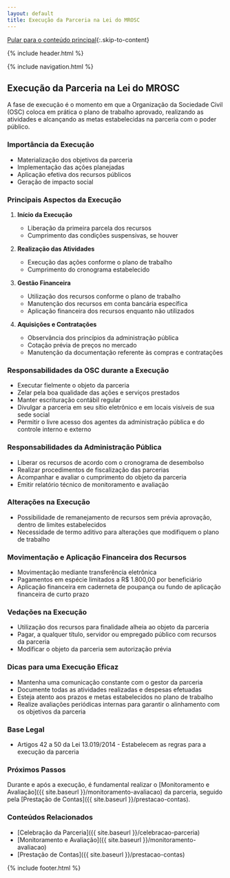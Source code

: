 ```yaml
---
layout: default
title: Execução da Parceria na Lei do MROSC
---
```

<script>
document.documentElement.lang = 'pt-BR';
</script>

[Pular para o conteúdo principal](#conteudo-principal){:.skip-to-content}

{% include header.html %}

{% include navigation.html %}

<main id="conteudo-principal" markdown="1">

## Execução da Parceria na Lei do MROSC

A fase de execução é o momento em que a Organização da Sociedade Civil (OSC) coloca em prática o plano de trabalho aprovado, realizando as atividades e alcançando as metas estabelecidas na parceria com o poder público.

### Importância da Execução

- Materialização dos objetivos da parceria
- Implementação das ações planejadas
- Aplicação efetiva dos recursos públicos
- Geração de impacto social

### Principais Aspectos da Execução

1. **Início da Execução**
   - Liberação da primeira parcela dos recursos
   - Cumprimento das condições suspensivas, se houver

2. **Realização das Atividades**
   - Execução das ações conforme o plano de trabalho
   - Cumprimento do cronograma estabelecido

3. **Gestão Financeira**
   - Utilização dos recursos conforme o plano de trabalho
   - Manutenção dos recursos em conta bancária específica
   - Aplicação financeira dos recursos enquanto não utilizados

4. **Aquisições e Contratações**
   - Observância dos princípios da administração pública
   - Cotação prévia de preços no mercado
   - Manutenção da documentação referente às compras e contratações

### Responsabilidades da OSC durante a Execução

- Executar fielmente o objeto da parceria
- Zelar pela boa qualidade das ações e serviços prestados
- Manter escrituração contábil regular
- Divulgar a parceria em seu sítio eletrônico e em locais visíveis de sua sede social
- Permitir o livre acesso dos agentes da administração pública e do controle interno e externo

### Responsabilidades da Administração Pública

- Liberar os recursos de acordo com o cronograma de desembolso
- Realizar procedimentos de fiscalização das parcerias
- Acompanhar e avaliar o cumprimento do objeto da parceria
- Emitir relatório técnico de monitoramento e avaliação

### Alterações na Execução

- Possibilidade de remanejamento de recursos sem prévia aprovação, dentro de limites estabelecidos
- Necessidade de termo aditivo para alterações que modifiquem o plano de trabalho

### Movimentação e Aplicação Financeira dos Recursos

- Movimentação mediante transferência eletrônica
- Pagamentos em espécie limitados a R$ 1.800,00 por beneficiário
- Aplicação financeira em caderneta de poupança ou fundo de aplicação financeira de curto prazo

### Vedações na Execução

- Utilização dos recursos para finalidade alheia ao objeto da parceria
- Pagar, a qualquer título, servidor ou empregado público com recursos da parceria
- Modificar o objeto da parceria sem autorização prévia

### Dicas para uma Execução Eficaz

- Mantenha uma comunicação constante com o gestor da parceria
- Documente todas as atividades realizadas e despesas efetuadas
- Esteja atento aos prazos e metas estabelecidos no plano de trabalho
- Realize avaliações periódicas internas para garantir o alinhamento com os objetivos da parceria

### Base Legal
- Artigos 42 a 50 da Lei 13.019/2014 - Estabelecem as regras para a execução da parceria

### Próximos Passos
Durante e após a execução, é fundamental realizar o [Monitoramento e Avaliação]({{ site.baseurl }}/monitoramento-avaliacao) da parceria, seguido pela [Prestação de Contas]({{ site.baseurl }}/prestacao-contas).

### Conteúdos Relacionados
- [Celebração da Parceria]({{ site.baseurl }}/celebracao-parceria)
- [Monitoramento e Avaliação]({{ site.baseurl }}/monitoramento-avaliacao)
- [Prestação de Contas]({{ site.baseurl }}/prestacao-contas)

</main>

{% include footer.html %}
